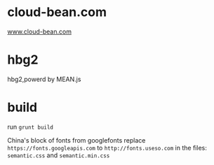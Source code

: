 # cloud-bean.com
www.cloud-bean.com

# hbg2
hbg2,powerd by MEAN.js


# build
run `grunt build`

China's block of fonts from googlefonts
replace `https://fonts.googleapis.com` to `http://fonts.useso.com` in the files:
`semantic.css` and `semantic.min.css`
